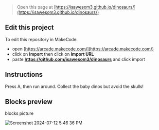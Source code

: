  


> Open this page at [https://isawesom3.github.io/dinosaurs/](https://isawesom3.github.io/dinosaurs/)

## Edit this project 
To edit this repository in MakeCode.

* open [https://arcade.makecode.com/](https://arcade.makecode.com/)
* click on **Import** then click on **Import URL**
* paste **https://github.com/isawesom3/dinosaurs** and click import

## Instructions

Press A, then run around. Collect the baby dinos but avoid the skulls!

## Blocks preview

blocks picture



![Screenshot 2024-07-12 5 46 36 PM](https://github.com/user-attachments/assets/65cd58f1-a862-42f6-83c3-a6efd71cd48e)
